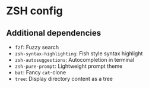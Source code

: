 # ZSH config

## Additional dependencies

- `fzf`: Fuzzy search
- `zsh-syntax-highlighting`: Fish style syntax highlight
- `zsh-autosuggestions`: Autocompletion in terminal
- `zsh-pure-prompt`: Lightweight prompt theme
- `bat`: Fancy `cat`-clone
- `tree`: Display directory content as a tree

